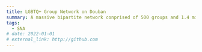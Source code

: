 ```yaml
---
title: LGBTQ+ Group Network on Douban
summary: A massive bipartite network conprised of 500 groups and 1.4 million Douban users (Paper 2)
tags:
  - SNA
# date: 2022-01-01
# external_link: http://github.com
---
```

